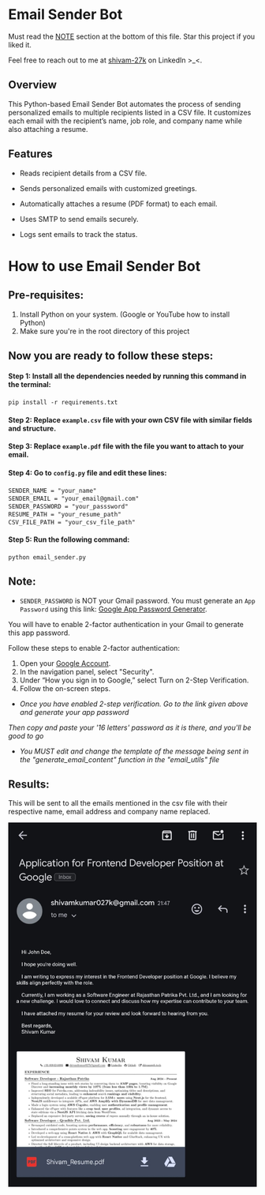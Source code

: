 # Email Sender Bot

Must read the [NOTE](#note) section at the bottom of this file.
Star this project if you liked it.

Feel free to reach out to me at [shivam-27k](https://www.linkedin.com/in/shivam-27k) on LinkedIn >\_<.

## Overview

This Python-based Email Sender Bot automates the process of sending personalized emails to multiple recipients listed in a CSV file. It customizes each email with the recipient’s name, job role, and company name while also attaching a resume.

## Features

-   Reads recipient details from a CSV file.

-   Sends personalized emails with customized greetings.

-   Automatically attaches a resume (PDF format) to each email.

-   Uses SMTP to send emails securely.

-   Logs sent emails to track the status.

# How to use Email Sender Bot

## Pre-requisites:

1. Install Python on your system. (Google or YouTube how to install Python)
2. Make sure you're in the root directory of this project

## Now you are ready to follow these steps:

#### Step 1: Install all the dependencies needed by running this command in the terminal:

`pip install -r requirements.txt`

#### Step 2: Replace `example.csv` file with your own CSV file with similar fields and structure.

#### Step 3: Replace `example.pdf` file with the file you want to attach to your email.

#### Step 4: Go to `config.py` file and edit these lines:

```
SENDER_NAME = "your_name"
SENDER_EMAIL = "your_email@gmail.com"
SENDER_PASSWORD = "your_passsword"
RESUME_PATH = "your_resume_path"
CSV_FILE_PATH = "your_csv_file_path"
```

#### Step 5: Run the following command:

```
python email_sender.py
```

## Note:

-   `SENDER_PASSWORD` is NOT your Gmail password.
    You must generate an `App Password` using this link: [Google App Password Generator](https://myaccount.google.com/apppasswords).

You will have to enable 2-factor authentication in your Gmail to generate this app password.

Follow these steps to enable 2-factor authentication:

1. Open your [Google Account](https://myaccount.google.com/).
2. In the navigation panel, select "Security".
3. Under “How you sign in to Google,” select Turn on 2-Step Verification.
4. Follow the on-screen steps.

-   _Once you have enabled 2-step verification. Go to the link given above and generate your app password_

_Then copy and paste your '16 letters' password as it is there, and you'll be good to go_

-   _You MUST edit and change the template of the message being sent in the "generate_email_content" function in the "email_utils" file_

## Results:

This will be sent to all the emails mentioned in the csv file with their respective name, email address and company name replaced.

![Example image of the email sent](example.jpg)
